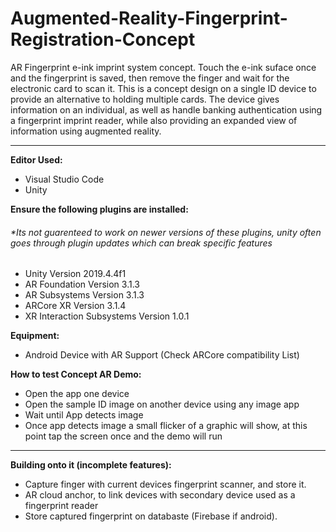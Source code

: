 # Augmented-Reality-Fingerprint-Registration-Concept

AR Fingerprint e-ink imprint system concept. Touch the e-ink suface once and the fingerprint is saved, then remove the finger and wait for the electronic card to scan it.
This is a concept design on a single ID device to provide an alternative to holding multiple cards. The device gives information on an individual, as well as handle banking authentication using a fingerprint imprint reader, while also providing an expanded view of information using augmented reality.

<hr>

<strong> Editor Used:  </strong>
<ul>
 	<li> Visual Studio Code </li>
 	<li> Unity </li>
</ul>

<strong>  Ensure the following plugins are installed:  </strong>
<h6>*Its not guarenteed to work on newer versions of these plugins, unity often goes through plugin updates which can break specific features </h3>
<ul>
  <li> Unity Version 2019.4.4f1 </li>
  <li> AR Foundation Version 3.1.3 </li>
  <li> AR Subsystems  Version 3.1.3 </li>
  <li> ARCore XR  Version 3.1.4 </li>
  <li> XR Interaction Subsystems Version 1.0.1  </li>
</ul>

<strong> Equipment: </strong>
<ul>
 	<li> Android Device with AR Support (Check ARCore compatibility List) </li>
</ul>


<strong> How to test Concept AR Demo: </strong>
<ul>
 	<li> Open the app one device </li>
 	<li> Open the sample ID image on another device using any image app </li>
 	<li> Wait until App detects image </li>
 	<li> Once app detects image a small flicker of a graphic will show, at this point tap the screen once and the demo will run </li>
</ul>

<hr>

<strong> Building onto it (incomplete features): </strong>
<ul>
 <li> Capture finger with current devices fingerprint scanner, and store it. </li>
 <li> AR cloud anchor, to link devices with secondary device used as a fingerprint reader </li>
 <li> Store captured fingerprint on databaste (Firebase if android). </li>
</ul>

